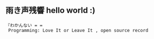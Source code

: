 ## 雨き声残響 hello world :)
    『わかんない = =
     Programming: Love It or Leave It , open source record
     
